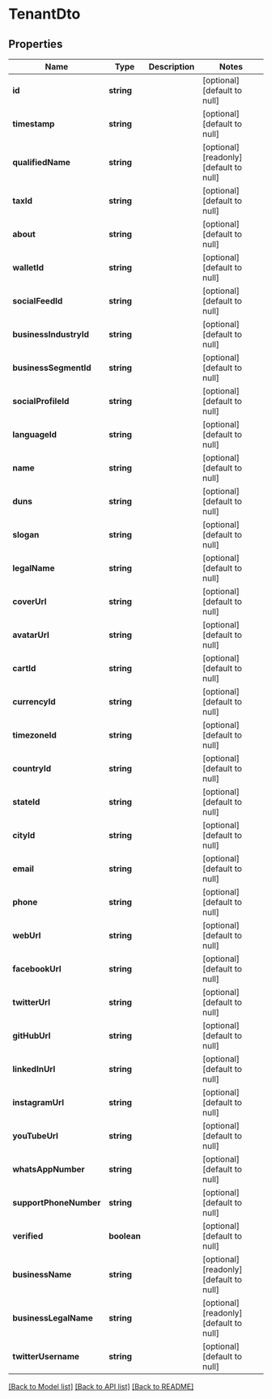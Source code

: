 # TenantDto

## Properties
Name | Type | Description | Notes
------------ | ------------- | ------------- | -------------
**id** | **string** |  | [optional] [default to null]
**timestamp** | **string** |  | [optional] [default to null]
**qualifiedName** | **string** |  | [optional] [readonly] [default to null]
**taxId** | **string** |  | [optional] [default to null]
**about** | **string** |  | [optional] [default to null]
**walletId** | **string** |  | [optional] [default to null]
**socialFeedId** | **string** |  | [optional] [default to null]
**businessIndustryId** | **string** |  | [optional] [default to null]
**businessSegmentId** | **string** |  | [optional] [default to null]
**socialProfileId** | **string** |  | [optional] [default to null]
**languageId** | **string** |  | [optional] [default to null]
**name** | **string** |  | [optional] [default to null]
**duns** | **string** |  | [optional] [default to null]
**slogan** | **string** |  | [optional] [default to null]
**legalName** | **string** |  | [optional] [default to null]
**coverUrl** | **string** |  | [optional] [default to null]
**avatarUrl** | **string** |  | [optional] [default to null]
**cartId** | **string** |  | [optional] [default to null]
**currencyId** | **string** |  | [optional] [default to null]
**timezoneId** | **string** |  | [optional] [default to null]
**countryId** | **string** |  | [optional] [default to null]
**stateId** | **string** |  | [optional] [default to null]
**cityId** | **string** |  | [optional] [default to null]
**email** | **string** |  | [optional] [default to null]
**phone** | **string** |  | [optional] [default to null]
**webUrl** | **string** |  | [optional] [default to null]
**facebookUrl** | **string** |  | [optional] [default to null]
**twitterUrl** | **string** |  | [optional] [default to null]
**gitHubUrl** | **string** |  | [optional] [default to null]
**linkedInUrl** | **string** |  | [optional] [default to null]
**instagramUrl** | **string** |  | [optional] [default to null]
**youTubeUrl** | **string** |  | [optional] [default to null]
**whatsAppNumber** | **string** |  | [optional] [default to null]
**supportPhoneNumber** | **string** |  | [optional] [default to null]
**verified** | **boolean** |  | [optional] [default to null]
**businessName** | **string** |  | [optional] [readonly] [default to null]
**businessLegalName** | **string** |  | [optional] [readonly] [default to null]
**twitterUsername** | **string** |  | [optional] [default to null]

[[Back to Model list]](../README.md#documentation-for-models) [[Back to API list]](../README.md#documentation-for-api-endpoints) [[Back to README]](../README.md)


